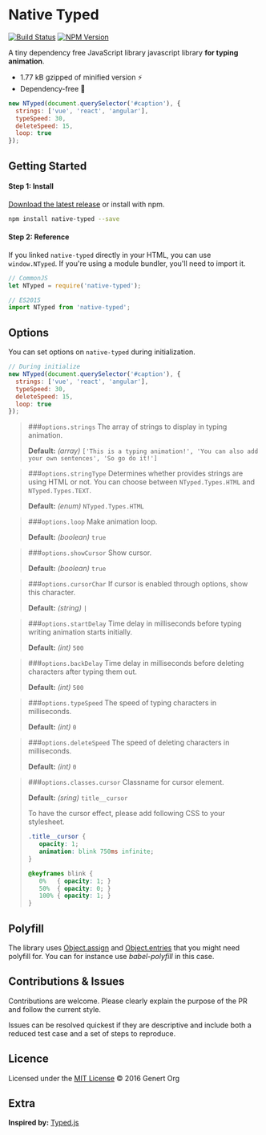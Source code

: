 # Native Typed
[![Build Status](https://img.shields.io/travis/Genert/native-typed.svg?style=flat-square)](https://travis-ci.org/Genert/native-typed)
[![NPM Version](https://badge.fury.io/js/native-typed.svg)](https://badge.fury.io/js/native-typed)

A tiny dependency free JavaScript library javascript library **for typing animation**.

- 1.77 kB gzipped of minified version :zap:
- Dependency-free :tada:

```javascript
new NTyped(document.querySelector('#caption'), {
  strings: ['vue', 'react', 'angular'],
  typeSpeed: 30,
  deleteSpeed: 15,
  loop: true
});
```

## Getting Started

#### Step 1: Install

[Download the latest release](https://github.com/Genert/native-typed/blob/master/dist/native-typed.min.js) or install with npm.

```sh
npm install native-typed --save
```

#### Step 2: Reference
If you linked `native-typed` directly in your HTML, you can use `window.NTyped`. If you're using a module bundler, you'll need to import it.

```javascript
// CommonJS
let NTyped = require('native-typed');

// ES2015
import NTyped from 'native-typed';
```

## Options
You can set options on `native-typed` during initialization.

```javascript
// During initialize
new NTyped(document.querySelector('#caption'), {
  strings: ['vue', 'react', 'angular'],
  typeSpeed: 30,
  deleteSpeed: 15,
  loop: true
});
```

> ###`options.strings`
> The array of strings to display in typing animation.
>
> **Default:** *(array)* `['This is a typing animation!', 'You can also add your own sentences', 'So go do it!']`

> ###`options.stringType`
> Determines whether provides strings are using HTML or not. You can choose between `NTyped.Types.HTML` and `NTyped.Types.TEXT`.
>
> **Default:** *(enum)* `NTyped.Types.HTML`

> ###`options.loop`
> Make animation loop.
>
> **Default:** *(boolean)* `true`

> ###`options.showCursor`
> Show cursor.
>
> **Default:** *(boolean)* `true`

> ###`options.cursorChar`
> If cursor is enabled through options, show this character.
>
> **Default:** *(string)* `|`

> ###`options.startDelay`
> Time delay in milliseconds before typing writing animation starts initially.
>
> **Default:** *(int)* `500`

> ###`options.backDelay`
> Time delay in milliseconds before deleting characters after typing them out.
>
> **Default:** *(int)* `500`

> ###`options.typeSpeed`
> The speed of typing characters in milliseconds.
>
> **Default:** *(int)* `0`

> ###`options.deleteSpeed`
> The speed of deleting characters in milliseconds.
>
> **Default:** *(int)* `0`

> ###`options.classes.cursor`
> Classname for cursor element.
>
> **Default:** *(sring)* `title__cursor`
>
> To have the cursor effect, please add following CSS to your stylesheet.
> ```css
> .title__cursor {
>    opacity: 1;
>    animation: blink 750ms infinite;
> }
>
> @keyframes blink {
>    0%   { opacity: 1; }
>    50%  { opacity: 0; }
>    100% { opacity: 1; }
> }
> ```

## Polyfill
The library uses [Object.assign](https://developer.mozilla.org/en-US/docs/Web/JavaScript/Reference/Global_Objects/Object/assign) and [Object.entries](https://developer.mozilla.org/en-US/docs/Web/JavaScript/Reference/Global_Objects/Object/entries) that you might need polyfill for. You can for instance use *babel-polyfill* in this case.

## Contributions & Issues
Contributions are welcome. Please clearly explain the purpose of the PR and follow the current style.

Issues can be resolved quickest if they are descriptive and include both a reduced test case and a set of steps to reproduce.

## Licence
Licensed under the [MIT License](LICENSE) © 2016 Genert Org

## Extra
**Inspired by:** [Typed.js](http://www.mattboldt.com/demos/typed-js/)
